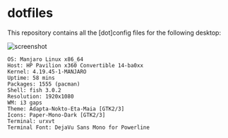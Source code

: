 # dotfiles

This repository contains all the [dot]config files for the
following desktop:

![screenshot](https://github.com/arindas/dotfiles/blob/master/Pictures/screenshots/2019-06-09_12:23:36.png)

```
OS: Manjaro Linux x86_64
Host: HP Pavilion x360 Convertible 14-ba0xx
Kernel: 4.19.45-1-MANJARO
Uptime: 58 mins
Packages: 1555 (pacman)
Shell: fish 3.0.2
Resolution: 1920x1080
WM: i3 gaps
Theme: Adapta-Nokto-Eta-Maia [GTK2/3]
Icons: Paper-Mono-Dark [GTK2/3]
Terminal: urxvt
Terminal Font: DejaVu Sans Mono for Powerline
```
